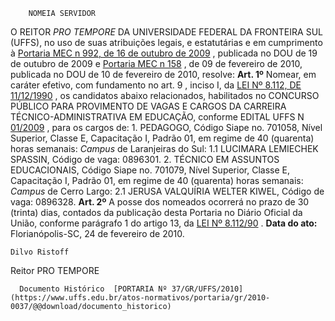         NOMEIA SERVIDOR  

 O REITOR *PRO TEMPORE* DA UNIVERSIDADE FEDERAL DA FRONTEIRA SUL (UFFS), no uso de suas atribuições legais, e estatutárias e em cumprimento à [Portaria MEC n 992, de 16 de outubro de 2009](http://portal.mec.gov.br/index.php?option=com_docman&view=download&alias=1673-port-992&Itemid=30192)  , publicada no DOU de 19 de outubro de 2009 e [Portaria MEC n 158](http://portal.mec.gov.br/index.php?option=com_docman&view=download&alias=3720-port-158-2010&Itemid=30192)  , de 09 de fevereiro de 2010, publicada no DOU de 10 de fevereiro de 2010, resolve:   **Art. 1º** Nomear, em caráter efetivo, com fundamento no art. 9 , inciso I, da [LEI Nº 8.112, DE 11/12/1990](http://www.planalto.gov.br/ccivil_03/leis/l8112cons.htm)  , os candidatos abaixo relacionados, habilitados no CONCURSO PÚBLICO PARA PROVIMENTO DE VAGAS E CARGOS DA CARREIRA TÉCNICO-ADMINISTRATIVA EM EDUCAÇÃO, conforme EDITAL UFFS N [01/2009](https://www.uffs.edu.br/../../../edital/gr/2009-0001)  , para os cargos de: 1. PEDAGOGO, Código Siape no. 701058, Nível Superior, Classe E, Capacitação I, Padrão 01, em regime de 40 (quarenta) horas semanais: *Campus* de Laranjeiras do Sul: 1.1 LUCIMARA LEMIECHEK SPASSIN, Código de vaga: 0896301. 2. TÉCNICO EM ASSUNTOS EDUCACIONAIS, Código Siape no. 701079, Nível Superior, Classe E, Capacitação I, Padrão 01, em regime de 40 (quarenta) horas semanais: *Campus* de Cerro Largo: 2.1 JERUSA VALQUÍRIA WELTER KIWEL, Código de vaga: 0896328.   **Art. 2º** A posse dos nomeados ocorrerá no prazo de 30 (trinta) dias, contados da publicação desta Portaria no Diário Oficial da União, conforme parágrafo 1 do artigo 13, da [LEI Nº 8.112/90](http://www.planalto.gov.br/ccivil_03/leis/l8112cons.htm)  .      **Data do ato:** Florianópolis-SC, 24 de fevereiro de 2010.   
 

    Dilvo Ristoff   
 Reitor PRO TEMPORE 

      Documento Histórico  [PORTARIA Nº 37/GR/UFFS/2010](https://www.uffs.edu.br/atos-normativos/portaria/gr/2010-0037/@@download/documento_historico)     
      